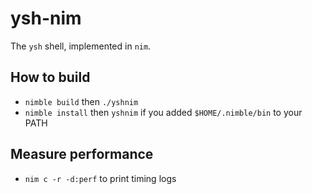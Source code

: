 # ysh-nim

The `ysh` shell, implemented in `nim`.

## How to build
- `nimble build` then `./yshnim`
- `nimble install` then `yshnim` if you added `$HOME/.nimble/bin` to your PATH

## Measure performance
- `nim c -r -d:perf` to print timing logs